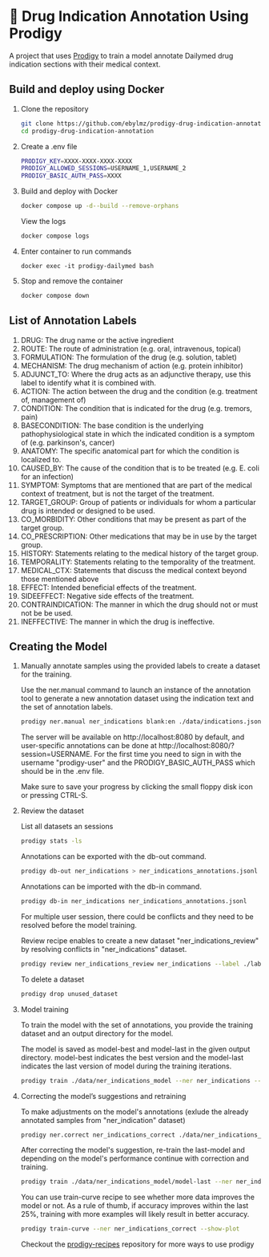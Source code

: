 # 💫 Drug Indication Annotation Using Prodigy

A project that uses [Prodigy](http://prodi.gy) to train a model annotate Dailymed drug indication sections with their medical context.

## Build and deploy using Docker

1. Clone the repository
   
    ```bash
    git clone https://github.com/ebylmz/prodigy-drug-indication-annotation
    cd prodigy-drug-indication-annotation
    ```

2. Create a .env file

    ```bash
    PRODIGY_KEY=XXXX-XXXX-XXXX-XXXX
    PRODIGY_ALLOWED_SESSIONS=USERNAME_1,USERNAME_2
    PRODIGY_BASIC_AUTH_PASS=XXXX
    ```

3. Build and deploy with Docker

    ```bash
    docker compose up -d--build --remove-orphans
    ```
    
    View the logs
    
    ```bash
    docker compose logs
    ```

4. Enter container to run commands

    ```
    docker exec -it prodigy-dailymed bash
    ```

5. Stop and remove the container

    ```bash
    docker compose down
    ```

## List of Annotation Labels
1. DRUG: The drug name or the active ingredient
2. ROUTE: The route of administration (e.g. oral, intravenous, topical)
3. FORMULATION: The formulation of the drug (e.g. solution, tablet)
4. MECHANISM: The drug mechanism of action (e.g. protein inhibitor)
5. ADJUNCT_TO: Where the drug acts as an adjunctive therapy, use this label to identify what it is combined with.
6. ACTION: The action between the drug and the condition (e.g. treatment of, management of)
7. CONDITION: The condition that is indicated for the drug (e.g. tremors, pain)
8. BASECONDITION: The base condition is the underlying pathophysiological state in which the indicated condition is a symptom of (e.g. parkinson's, cancer)
9. ANATOMY: The specific anatomical part for which the condition is localized to.
10. CAUSED_BY: The cause of the condition that is to be treated (e.g. E. coli for an infection)
11. SYMPTOM: Symptoms that are mentioned that are part of the medical context of treatment, but is not the target of the treatment.
12. TARGET_GROUP: Group of patients or individuals for whom a particular drug is intended or designed to be used.
13. CO_MORBIDITY: Other conditions that may be present as part of the target group. 
14. CO_PRESCRIPTION: Other medications that may be in use by the target group.
15. HISTORY: Statements relating to the medical history of the target group.
16. TEMPORALITY: Statements relating to the temporality of the treatment.
17. MEDICAL_CTX: Statements that discuss the medical context beyond those mentioned above
18. EFFECT: Intended beneficial effects of the treatment.
19. SIDEEFFECT: Negative side effects of the treatment.
20. CONTRAINDICATION: The manner in which the drug should not or must not be be used.
21. INEFFECTIVE: The manner in which the drug is ineffective.


## Creating the Model

1. Manually annotate samples using the provided labels to create a dataset for the training.
    
    Use the ner.manual command to launch an instance of the annotation tool to generate a new annotation dataset using the indication text and the set of annotation labels.

    ```bash
    prodigy ner.manual ner_indications blank:en ./data/indications.jsonl --label ./labels.txt
    ```

    The server will be available on http://localhost:8080 by default, and user-specific annotations can be done at http://localhost:8080/?session=USERNAME. For the first time you need to sign in with the username "prodigy-user" and the PRODIGY_BASIC_AUTH_PASS which should be in the .env file.

    Make sure to save your progress by clicking the small floppy disk icon or pressing CTRL-S.

2. Review the dataset

    List all datasets an sessions

    ```bash
    prodigy stats -ls
    ```

    Annotations can be exported with the db-out command.

    ```bash
    prodigy db-out ner_indications > ner_indications_annotations.jsonl
    ```

    Annotations can be imported with the db-in command.

    ```bash
    prodigy db-in ner_indications ner_indications_annotations.jsonl
    ```

    For multiple user session, there could be conflicts and they need to be resolved before the model training. 
    
    Review recipe enables to create a new dataset "ner_indications_review" by resolving conflicts in "ner_indications" dataset.

    ```bash
    prodigy review ner_indications_review ner_indications --label ./labels.txt
    ```
    
    To delete a dataset

    ```bash
    prodigy drop unused_dataset
    ```

3. Model training

    To train the model with the set of annotations, you provide the training dataset and an output directory for the model. 
    
    The model is saved as model-best and model-last in the given output directory. model-best indicates the best version and the model-last indicates the last version of model during the training iterations. 

    ```bash
    prodigy train ./data/ner_indications_model --ner ner_indications --label-stats
    ```

4. Correcting the model’s suggestions and retraining

    To make adjustments on the model's annotations (exlude the already annotated samples from "ner_indication" dataset) 

    ```bash
    prodigy ner.correct ner_indications_correct ./data/ner_indications_model/model-best ./data/indications.jsonl --label ./labels.txt --exclude ner_indications
    ```

    After correcting the model's suggestion, re-train the last-model and depending on the model's performance continue with correction and training.

    ```bash
    prodigy train ./data/ner_indications_model/model-last --ner ner_indications_correct --label-stats
    ```

    You can use train-curve recipe to see whether more data improves the model or not. As a rule of thumb, if accuracy improves within the last 25%, training with more examples will likely result in better accuracy.

    ```bash
    prodigy train-curve --ner ner_indications_correct --show-plot
    ```

    Checkout the [prodigy-recipes](https://github.com/explosion/prodigy-recipes) repository for more ways to use prodigy
